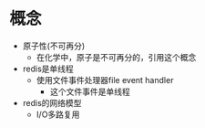 # 概念
- 原子性(不可再分)
	- 在化学中，原子是不可再分的，引用这个概念
- redis是单线程
	- 使用文件事件处理器file event handler
		- 这个文件事件是单线程
- redis的网络模型
	- I/O多路复用